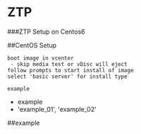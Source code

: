 # ZTP
###ZTP Setup on Centos6

##CentOS Setup

``` 
boot image in vcenter
 - skip media test or vDisc will eject
follow prompts to start install of image
select 'basic server' for install type

```













``` example ```
* example
* 'example_01', 'example_02'


##example
